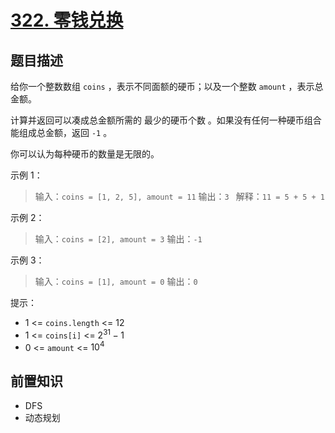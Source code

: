 # [322. 零钱兑换](https://leetcode.cn/problems/coin-change)

## 题目描述

给你一个整数数组 `coins` ，表示不同面额的硬币；以及一个整数 `amount` ，表示总金额。

计算并返回可以凑成总金额所需的 最少的硬币个数 。如果没有任何一种硬币组合能组成总金额，返回 `-1` 。

你可以认为每种硬币的数量是无限的。

示例 1：

> 输入：`coins = [1, 2, 5], amount = 11`
> 输出：`3 `
> 解释：`11 = 5 + 5 + 1`

示例 2：

> 输入：`coins = [2], amount = 3`
> 输出：`-1`

示例 3：

> 输入：`coins = [1], amount = 0`
> 输出：`0`

提示：

* $1$ <= `coins.length` <= $12$
* $1$ <= `coins[i]` <= $2^31 - 1$
* $0$ <= `amount` <= $10^4$

## 前置知识

- DFS
- 动态规划

